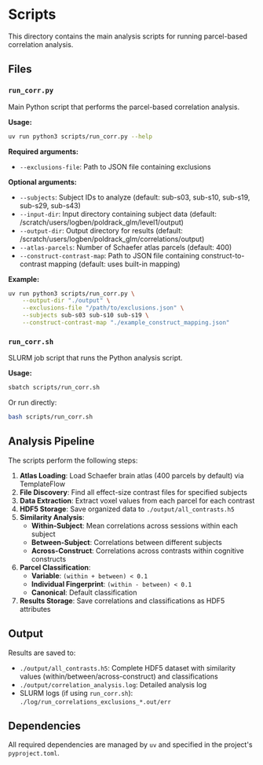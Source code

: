 # Scripts

This directory contains the main analysis scripts for running parcel-based correlation analysis.

## Files

### `run_corr.py`

Main Python script that performs the parcel-based correlation analysis.

**Usage:**

```bash
uv run python3 scripts/run_corr.py --help
```

**Required arguments:**

- `--exclusions-file`: Path to JSON file containing exclusions

**Optional arguments:**

- `--subjects`: Subject IDs to analyze (default: sub-s03, sub-s10, sub-s19, sub-s29, sub-s43)
- `--input-dir`: Input directory containing subject data (default: /scratch/users/logben/poldrack_glm/level1/output)
- `--output-dir`: Output directory for results (default: /scratch/users/logben/poldrack_glm/correlations/output)
- `--atlas-parcels`: Number of Schaefer atlas parcels (default: 400)
- `--construct-contrast-map`: Path to JSON file containing construct-to-contrast mapping (default: uses built-in mapping)

**Example:**

```bash
uv run python3 scripts/run_corr.py \
    --output-dir "./output" \
    --exclusions-file "/path/to/exclusions.json" \
    --subjects sub-s03 sub-s10 sub-s19 \
    --construct-contrast-map "./example_construct_mapping.json"
```

### `run_corr.sh`

SLURM job script that runs the Python analysis script.

**Usage:**

```bash
sbatch scripts/run_corr.sh
```

Or run directly:

```bash
bash scripts/run_corr.sh
```

## Analysis Pipeline

The scripts perform the following steps:

1. **Atlas Loading**: Load Schaefer brain atlas (400 parcels by default) via TemplateFlow
2. **File Discovery**: Find all effect-size contrast files for specified subjects
3. **Data Extraction**: Extract voxel values from each parcel for each contrast
4. **HDF5 Storage**: Save organized data to `./output/all_contrasts.h5`
5. **Similarity Analysis**:
   - **Within-Subject**: Mean correlations across sessions within each subject
   - **Between-Subject**: Correlations between different subjects
   - **Across-Construct**: Correlations across contrasts within cognitive constructs
6. **Parcel Classification**:
   - **Variable**: `(within + between) < 0.1`
   - **Individual Fingerprint**: `(within - between) < 0.1`
   - **Canonical**: Default classification
7. **Results Storage**: Save correlations and classifications as HDF5 attributes

## Output

Results are saved to:

- `./output/all_contrasts.h5`: Complete HDF5 dataset with similarity values (within/between/across-construct) and classifications
- `./output/correlation_analysis.log`: Detailed analysis log
- SLURM logs (if using `run_corr.sh`): `./log/run_correlations_exclusions_*.out/err`

## Dependencies

All required dependencies are managed by `uv` and specified in the project's `pyproject.toml`.
